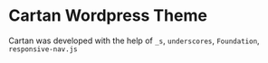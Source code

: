 Cartan Wordpress Theme
===

Cartan was developed with the help of `_s`, `underscores`, `Foundation`, `responsive-nav.js`